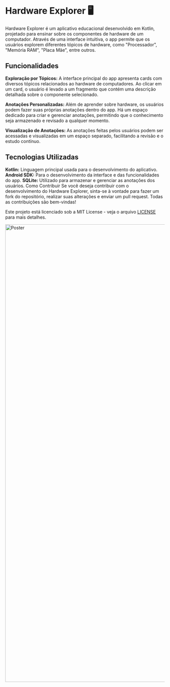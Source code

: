 # Hardware Explorer 🖥️
Hardware Explorer é um aplicativo educacional desenvolvido em Kotlin, projetado para ensinar sobre os componentes de hardware de um computador. Através de uma interface intuitiva, o app permite que os usuários explorem diferentes tópicos de hardware, como "Processador", "Memória RAM", "Placa Mãe", entre outros.

## Funcionalidades 
**Exploração por Tópicos:** A interface principal do app apresenta cards com diversos tópicos relacionados ao hardware de computadores. Ao clicar em um card, o usuário é levado a um fragmento que contém uma descrição detalhada sobre o componente selecionado.

**Anotações Personalizadas:** Além de aprender sobre hardware, os usuários podem fazer suas próprias anotações dentro do app. Há um espaço dedicado para criar e gerenciar anotações, permitindo que o conhecimento seja armazenado e revisado a qualquer momento.

**Visualização de Anotações:** As anotações feitas pelos usuários podem ser acessadas e visualizadas em um espaço separado, facilitando a revisão e o estudo contínuo.

## Tecnologias Utilizadas
**Kotlin:** Linguagem principal usada para o desenvolvimento do aplicativo.
**Android SDK:** Para o desenvolvimento da interface e das funcionalidades do app.
**SQLite:** Utilizado para armazenar e gerenciar as anotações dos usuários.
Como Contribuir
Se você deseja contribuir com o desenvolvimento do Hardware Explorer, sinta-se à vontade para fazer um fork do repositório, realizar suas alterações e enviar um pull request. Todas as contribuições são bem-vindas!

Este projeto está licenciado sob a MIT License - veja o arquivo [LICENSE](https://github.com/Eudesps/Hardware-Explorer/blob/master/LICENSE) para mais detalhes.

<img width="1440" alt="Poster" src="https://github.com/user-attachments/assets/c385b290-2bdb-417d-b0f2-3b819db2d977">



